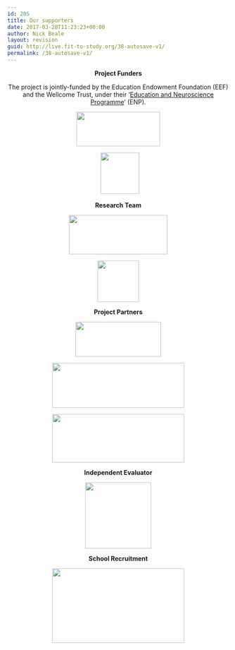 ```yaml
---
id: 205
title: Our supporters
date: 2017-03-28T11:23:23+00:00
author: Nick Beale
layout: revision
guid: http://live.fit-to-study.org/38-autosave-v1/
permalink: /38-autosave-v1/
---
```

<p style="text-align: center">
  <strong>Project Funders</strong>
</p>

<p style="text-align: center">
  The project is jointly-funded by the Education Endowment Foundation (EEF) and the Wellcome Trust, under their ‘<a href="https://educationendowmentfoundation.org.uk/our-work/projects">Education and Neuroscience Programme</a>’ (ENP).
</p>

<p style="text-align: center">
  <a href="https://educationendowmentfoundation.org.uk/our-work/projects/fit-to-study/"><img class="alignnone wp-image-218 size-full" src="https://i1.wp.com/live.fit-to-study.org/wp-content/uploads/2017/03/EEF.png?resize=190%2C78" alt="" width="190" height="78" data-recalc-dims="1" /></a>
</p>

<p style="text-align: center">
    <a href="https://wellcome.ac.uk/what-we-do/our-work/understanding-learning-education-and-neuroscience"><img class="alignnone wp-image-215 size-full" src="https://i2.wp.com/live.fit-to-study.org/wp-content/uploads/2017/03/Wellcome.png?resize=88%2C94" alt="" width="88" height="94" data-recalc-dims="1" /></a>
</p>

<p style="text-align: center">
  <strong>Research Team</strong>
</p>

<p style="text-align: center">
  <a href="http://www.oxinahr.com/"><img class="aligncenter wp-image-219" src="https://i1.wp.com/live.fit-to-study.org/wp-content/uploads/2017/03/Oxford_blk.png?resize=224%2C89" alt="" width="224" height="89" srcset="https://i2.wp.com/www.fit-to-study.org/wp-content/uploads/2017/03/Oxford_blk.png?resize=300%2C119&ssl=1 300w, https://i2.wp.com/www.fit-to-study.org/wp-content/uploads/2017/03/Oxford_blk.png?w=673&ssl=1 673w" sizes="(max-width: 224px) 100vw, 224px" data-recalc-dims="1" /></a>
</p>

<p style="text-align: center">
  <a href="https://www.ndcn.ox.ac.uk/divisions/fmrib"><img class="aligncenter wp-image-217 size-full" src="https://i2.wp.com/live.fit-to-study.org/wp-content/uploads/2017/03/Oxford.png?resize=94%2C94" alt="" width="94" height="94" data-recalc-dims="1" /></a>
</p>

<p style="text-align: center">
  <strong>Project Partners</strong>
</p>

<p style="text-align: center">
  <a href="http://www.birmingham.ac.uk/schools/sport-exercise/index.aspx"><img class="aligncenter wp-image-209 size-full" src="https://i2.wp.com/live.fit-to-study.org/wp-content/uploads/2017/03/UB1.png?resize=194%2C79" alt="" width="194" height="79" data-recalc-dims="1" /></a>
</p>

<p style="text-align: center">
  <a href="http://www.oxspa.co.uk/"><img class="alignnone wp-image-236 size-medium" src="https://i1.wp.com/live.fit-to-study.org/wp-content/uploads/2017/03/OSPA.png?resize=300%2C102" alt="" width="300" height="102" srcset="https://i1.wp.com/www.fit-to-study.org/wp-content/uploads/2017/03/OSPA.png?resize=300%2C102&ssl=1 300w, https://i1.wp.com/www.fit-to-study.org/wp-content/uploads/2017/03/OSPA.png?w=646&ssl=1 646w" sizes="(max-width: 300px) 100vw, 300px" data-recalc-dims="1" /></a>
</p>

<p style="text-align: center">
  <a href="http://www.exprodo.com/"><img class="alignnone wp-image-235 size-medium" src="https://i0.wp.com/live.fit-to-study.org/wp-content/uploads/2017/03/Exprodo_Software_Logo_500x184.jpg?resize=300%2C110" alt="" width="300" height="110" srcset="https://i2.wp.com/www.fit-to-study.org/wp-content/uploads/2017/03/Exprodo_Software_Logo_500x184.jpg?resize=300%2C110&ssl=1 300w, https://i2.wp.com/www.fit-to-study.org/wp-content/uploads/2017/03/Exprodo_Software_Logo_500x184.jpg?w=500&ssl=1 500w" sizes="(max-width: 300px) 100vw, 300px" data-recalc-dims="1" /></a>
</p>

<p style="text-align: center">
  <strong>Independent Evaluator</strong>
</p>

<p style="text-align: center">
  <a href="http://natcen.ac.uk/taking-part/studies-in-field/fit-to-study/about/"><img class="aligncenter wp-image-238 size-thumbnail" src="https://i1.wp.com/live.fit-to-study.org/wp-content/uploads/2017/03/natcen-logo-square.jpg?resize=150%2C150" alt="" width="150" height="150" srcset="https://i1.wp.com/www.fit-to-study.org/wp-content/uploads/2017/03/natcen-logo-square.jpg?resize=150%2C150&ssl=1 150w, https://i1.wp.com/www.fit-to-study.org/wp-content/uploads/2017/03/natcen-logo-square.jpg?w=300&ssl=1 300w" sizes="(max-width: 150px) 100vw, 150px" data-recalc-dims="1" /></a>
</p>

<p style="text-align: center">
  <strong>School Recruitment</strong>
</p>

<p style="text-align: center">
  <a href="https://www.nfer.ac.uk/schools/taking-part-in-our-research/efts/"><img class="aligncenter wp-image-225 size-medium" src="https://i1.wp.com/live.fit-to-study.org/wp-content/uploads/2017/03/NFER-Logo-for-Posts-HD-1.jpg?resize=300%2C169" alt="" width="300" height="169" srcset="https://i2.wp.com/www.fit-to-study.org/wp-content/uploads/2017/03/NFER-Logo-for-Posts-HD-1.jpg?resize=300%2C169&ssl=1 300w, https://i2.wp.com/www.fit-to-study.org/wp-content/uploads/2017/03/NFER-Logo-for-Posts-HD-1.jpg?w=620&ssl=1 620w" sizes="(max-width: 300px) 100vw, 300px" data-recalc-dims="1" /></a>
</p>

&nbsp;